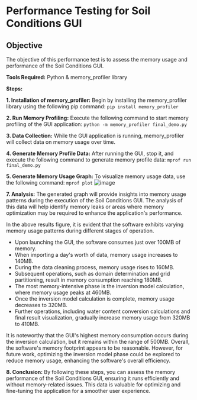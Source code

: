 # Performance Testing for Soil Conditions GUI

## Objective

The objective of this performance test is to assess the memory usage and performance of the Soil Conditions GUI.

**Tools Required:** Python & memory_profiler library

**Steps:**

**1. Installation of memory_profiler:**
Begin by installing the memory_profiler library using the following pip command:
						`pip install memory_profiler`

**2. Run Memory Profiling:** 
Execute the following command to start memory profiling of the GUI application:
`python -m memory_profiler final_demo.py`

**3. Data Collection:**
While the GUI application is running, memory_profiler will collect data on memory usage over time.

**4. Generate Memory Profile Data:**
After running the GUI, stop it, and execute the following command to generate memory profile data:
`mprof run final_demo.py`

**5. Generate Memory Usage Graph:**
To visualize memory usage data, use the following command:
						`mprof plot`
![image](https://github.com/wintelestr/Soil-Conditions/assets/133135894/36180949-d225-40f7-9bce-dbec5f5d32f8)


**7. Analysis:**
The generated graph will provide insights into memory usage patterns during the execution of the Soil Conditions GUI. The analysis of this data will help identify memory leaks or areas where memory optimization may be required to enhance the application's performance.

In the above results figure, it is evident that the software exhibits varying memory usage patterns during different stages of operation. 

- Upon launching the GUI, the software consumes just over 100MB of memory.
- When importing a day's worth of data, memory usage increases to 140MB.
- During the data cleaning process, memory usage rises to 160MB.
- Subsequent operations, such as domain determination and grid partitioning, result in memory consumption reaching 180MB.
- The most memory-intensive phase is the inversion model calculation, where memory usage peaks at 460MB.
- Once the inversion model calculation is complete, memory usage decreases to 320MB.
- Further operations, including water content conversion calculations and final result visualization, gradually increase memory usage from 320MB to 410MB.

It is noteworthy that the GUI's highest memory consumption occurs during the inversion calculation, but it remains within the range of 500MB. Overall, the software's memory footprint appears to be reasonable. However, for future work, optimizing the inversion model phase could be explored to reduce memory usage, enhancing the software's overall efficiency.

**8. Conclusion:**
By following these steps, you can assess the memory performance of the Soil Conditions GUI, ensuring it runs efficiently and without memory-related issues. This data is valuable for optimizing and fine-tuning the application for a smoother user experience.
